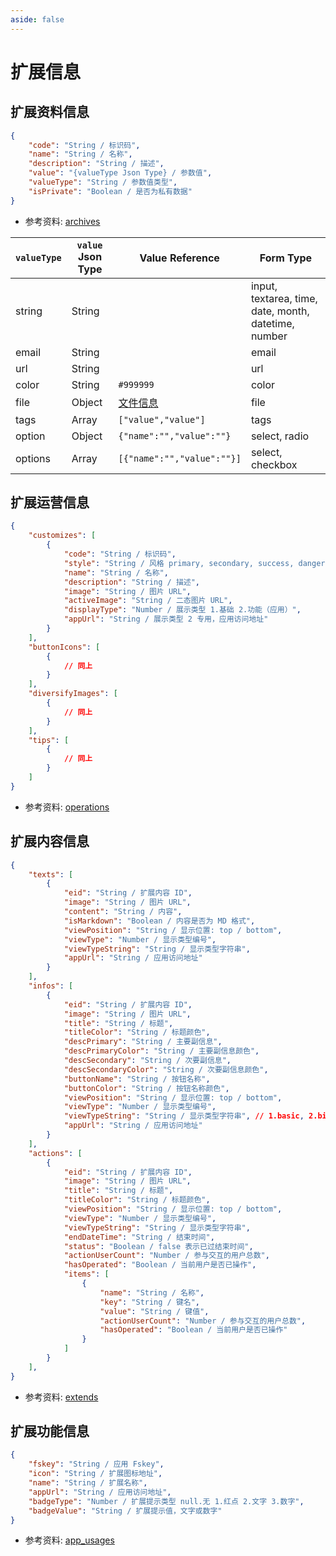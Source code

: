 ```yaml
---
aside: false
---
```


# 扩展信息

## 扩展资料信息

```json
{
    "code": "String / 标识码",
    "name": "String / 名称",
    "description": "String / 描述",
    "value": "{valueType Json Type} / 参数值",
    "valueType": "String / 参数值类型",
    "isPrivate": "Boolean / 是否为私有数据"
}
```

- 参考资料: [archives](https://docs.fresns.com/zh-hans/open-source/database/extends/archives.html)

| `valueType` | `value` Json Type | Value Reference | Form Type |
| --- | --- | --- | --- |
| string | String |  | input, textarea, time, date, month, datetime, number |
| email | String |  | email |
| url | String |  | url |
| color | String | `#999999` | color |
| file | Object | [文件信息](file.md) | file |
| tags | Array | `["value","value"]` | tags |
| option | Object | `{"name":"","value":""}` | select, radio |
| options | Array | `[{"name":"","value":""}]` | select, checkbox |

## 扩展运营信息

```json
{
    "customizes": [
        {
            "code": "String / 标识码",
            "style": "String / 风格 primary, secondary, success, danger, warning, info",
            "name": "String / 名称",
            "description": "String / 描述",
            "image": "String / 图片 URL",
            "activeImage": "String / 二态图片 URL",
            "displayType": "Number / 展示类型 1.基础 2.功能（应用）",
            "appUrl": "String / 展示类型 2 专用，应用访问地址"
        }
    ],
    "buttonIcons": [
        {
            // 同上
        }
    ],
    "diversifyImages": [
        {
            // 同上
        }
    ],
    "tips": [
        {
            // 同上
        }
    ]
}
```

- 参考资料: [operations](https://docs.fresns.com/zh-hans/open-source/database/extends/operations.html#code-用途编码)

## 扩展内容信息

```json
{
    "texts": [
        {
            "eid": "String / 扩展内容 ID",
            "image": "String / 图片 URL",
            "content": "String / 内容",
            "isMarkdown": "Boolean / 内容是否为 MD 格式",
            "viewPosition": "String / 显示位置: top / bottom",
            "viewType": "Number / 显示类型编号",
            "viewTypeString": "String / 显示类型字符串",
            "appUrl": "String / 应用访问地址"
        }
    ],
    "infos": [
        {
            "eid": "String / 扩展内容 ID",
            "image": "String / 图片 URL",
            "title": "String / 标题",
            "titleColor": "String / 标题颜色",
            "descPrimary": "String / 主要副信息",
            "descPrimaryColor": "String / 主要副信息颜色",
            "descSecondary": "String / 次要副信息",
            "descSecondaryColor": "String / 次要副信息颜色",
            "buttonName": "String / 按钮名称",
            "buttonColor": "String / 按钮名称颜色",
            "viewPosition": "String / 显示位置: top / bottom",
            "viewType": "Number / 显示类型编号",
            "viewTypeString": "String / 显示类型字符串", // 1.basic, 2.big, 3.portrait, 4.landscape
            "appUrl": "String / 应用访问地址"
        }
    ],
    "actions": [
        {
            "eid": "String / 扩展内容 ID",
            "image": "String / 图片 URL",
            "title": "String / 标题",
            "titleColor": "String / 标题颜色",
            "viewPosition": "String / 显示位置: top / bottom",
            "viewType": "Number / 显示类型编号",
            "viewTypeString": "String / 显示类型字符串",
            "endDateTime": "String / 结束时间",
            "status": "Boolean / false 表示已过结束时间",
            "actionUserCount": "Number / 参与交互的用户总数",
            "hasOperated": "Boolean / 当前用户是否已操作",
            "items": [
                {
                    "name": "String / 名称",
                    "key": "String / 键名",
                    "value": "String / 键值",
                    "actionUserCount": "Number / 参与交互的用户总数",
                    "hasOperated": "Boolean / 当前用户是否已操作"
                }
            ]
        }
    ],
}
```

- 参考资料: [extends](https://docs.fresns.com/zh-hans/open-source/database/extends/extends.html)

## 扩展功能信息

```json
{
    "fskey": "String / 应用 Fskey",
    "icon": "String / 扩展图标地址",
    "name": "String / 扩展名称",
    "appUrl": "String / 应用访问地址",
    "badgeType": "Number / 扩展提示类型 null.无 1.红点 2.文字 3.数字",
    "badgeValue": "String / 扩展提示值，文字或数字"
}
```

- 参考资料: [app_usages](https://docs.fresns.com/zh-hans/open-source/database/extends/app_usages.html)
